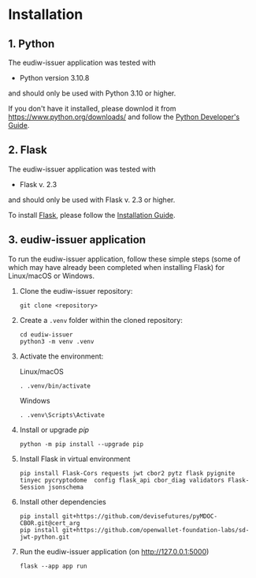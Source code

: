 # Installation

## 1. Python

The eudiw-issuer application was tested with

+ Python version 3.10.8

and should only be used with Python 3.10 or higher.

If you don't have it installed, please downlod it from <https://www.python.org/downloads/> and follow the [Python Developer's Guide](https://devguide.python.org/getting-started/).

## 2. Flask

The eudiw-issuer application was tested with

+ Flask v. 2.3

and should only be used with Flask v. 2.3 or higher.

To install [Flask](https://flask.palletsprojects.com/en/2.3.x/), please follow the [Installation Guide](https://flask.palletsprojects.com/en/2.3.x/installation/).

## 3. eudiw-issuer application

To run the eudiw-issuer application, follow these simple steps (some of which may have already been completed when installing Flask) for Linux/macOS or Windows.


1. Clone the eudiw-issuer repository:

    ```shell
    git clone <repository>
    ```

2. Create a `.venv` folder within the cloned repository:

    ```shell
    cd eudiw-issuer
    python3 -m venv .venv
    ```

3. Activate the environment:

   Linux/macOS

    ```shell
    . .venv/bin/activate
    ```

    Windows

    ```shell
    . .venv\Scripts\Activate
    ```


1. Install or upgrade _pip_

    ```shell
    python -m pip install --upgrade pip
    ```


5. Install Flask in virtual environment

    ```shell
    pip install Flask-Cors requests jwt cbor2 pytz flask pyignite tinyec pycryptodome  config flask_api cbor_diag validators Flask-Session jsonschema
    ```

6. Install other dependencies

    ```shell
    pip install git+https://github.com/devisefutures/pyMDOC-CBOR.git@cert_arg
    pip install git+https://github.com/openwallet-foundation-labs/sd-jwt-python.git
    ```

7. Run the eudiw-issuer application (on <http://127.0.0.1:5000>)

    ```shell
    flask --app app run
    ```
